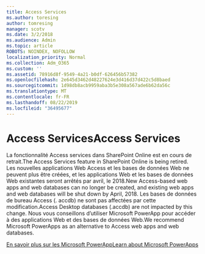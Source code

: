```yaml
---
title: Access Services
ms.author: toresing
author: tomresing
manager: scotv
ms.date: 3/2/2018
ms.audience: Admin
ms.topic: article
ROBOTS: NOINDEX, NOFOLLOW
localization_priority: Normal
ms.collection: Adm_O365
ms.custom: ''
ms.assetid: 78916d8f-9549-4a21-b0df-626456b57382
ms.openlocfilehash: 2e645d3462d48227624e3d416d37d422c5d8baed
ms.sourcegitcommit: 1d98db8acb9959aba3b5e308a567ade6b62da56c
ms.translationtype: MT
ms.contentlocale: fr-FR
ms.lasthandoff: 08/22/2019
ms.locfileid: "36495677"
---
```

# <a name="access-services"></a><span data-ttu-id="e9eeb-102">Access Services</span><span class="sxs-lookup"><span data-stu-id="e9eeb-102">Access Services</span></span>

<span data-ttu-id="e9eeb-103">La fonctionnalité Access services dans SharePoint Online est en cours de retrait.</span><span class="sxs-lookup"><span data-stu-id="e9eeb-103">The Access Services feature in SharePoint Online is being retired.</span></span> <span data-ttu-id="e9eeb-104">Les nouvelles applications Web Access et les bases de données Web ne peuvent plus être créées, et les applications Web et les bases de données Web existantes seront arrêtés par avril, le 2018.</span><span class="sxs-lookup"><span data-stu-id="e9eeb-104">New Access-based web apps and web databases can no longer be created, and existing web apps and web databases will be shut down by April, 2018.</span></span> <span data-ttu-id="e9eeb-105">Les bases de données de bureau Access (. accdb) ne sont pas affectées par cette modification.</span><span class="sxs-lookup"><span data-stu-id="e9eeb-105">Access Desktop databases (.accdb) are not impacted by this change.</span></span> <span data-ttu-id="e9eeb-106">Nous vous conseillons d’utiliser Microsoft PowerApp pour accéder à des applications Web et des bases de données Web.</span><span class="sxs-lookup"><span data-stu-id="e9eeb-106">We recommend Microsoft PowerApps as an alternative to Access web apps and web databases.</span></span> 
  
[<span data-ttu-id="e9eeb-107">En savoir plus sur les Microsoft PowerApp</span><span class="sxs-lookup"><span data-stu-id="e9eeb-107">Learn about Microsoft PowerApps</span></span>](https://powerapps.microsoft.com/)
  